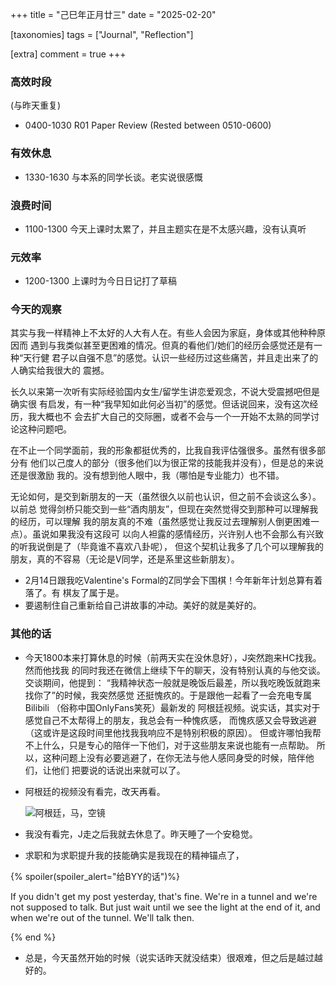 +++
title = "己巳年正月廿三"
date = "2025-02-20"

[taxonomies]
tags = ["Journal", "Reflection"]

[extra]
comment = true
+++

### 高效时段
(与昨天重复)
- 0400-1030 R01 Paper Review (Rested between 0510-0600)

### 有效休息
- 1330-1630 与本系的同学长谈。老实说很感慨

### 浪费时间
- 1100-1300 今天上课时太累了，并且主题实在是不太感兴趣，没有认真听

### 元效率
- 1200-1300 上课时为今日日记打了草稿

### 今天的观察

其实与我一样精神上不太好的人大有人在。有些人会因为家庭，身体或其他种种原因而
遇到与我类似甚至更困难的情况。但真的看他们/她们的经历会感觉还是有一种“天行健
君子以自强不息”的感觉。认识一些经历过这些痛苦，并且走出来了的人确实给我很大的
震撼。

长久以来第一次听有实际经验国内女生/留学生讲恋爱观念，不说大受震撼吧但是确实很
有启发，有一种“我早知如此何必当初”的感觉。但话说回来，没有这次经历，我大概也不
会去扩大自己的交际圈，或者不会与一个一开始不太熟的同学讨论这种问题吧。

在不止一个同学面前，我的形象都挺优秀的，比我自我评估强很多。虽然有很多部分有
他们以己度人的部分（很多他们以为很正常的技能我并没有），但是总的来说还是很激励
我的。没有想到他人眼中，我（哪怕是专业能力）也不错。

无论如何，是交到新朋友的一天（虽然很久以前也认识，但之前不会谈这么多）。以前总
觉得剑桥只能交到一些“酒肉朋友”，但现在突然觉得交到那种可以理解我的经历，可以理解
我的朋友真的不难（虽然感觉让我反过去理解别人倒更困难一点）。虽说如果我没有这段可
以向人袒露的感情经历，兴许别人也不会那么有兴致的听我说倒是了（毕竟谁不喜欢八卦呢），
但这个契机让我多了几个可以理解我的朋友，真的不容易（无论是V同学，还是系里这些新朋友）。

- 2月14日跟我吃Valentine's Formal的Z同学会下围棋！今年新年计划总算有着落了。有
棋友了属于是。
- 要遏制住自己重新给自己讲故事的冲动。美好的就是美好的。

### 其他的话

 - 今天1800本来打算休息的时候（前两天实在没休息好），J突然跑来HC找我。然而他找我
的同时我还在微信上继续下午的聊天，没有特别认真的与他交谈。交谈期间，他提到：
“我精神状态一般就是晚饭后最差，所以我吃晚饭就跑来找你了”的时候，我突然感觉
还挺愧疚的。于是跟他一起看了一会充电专属Bilibili （俗称中国OnlyFans笑死）最新发的
阿根廷视频。说实话，其实对于感觉自己不太帮得上的朋友，我总会有一种愧疚感，
而愧疚感又会导致逃避（这或许是这段时间里他找我我响应不是特别积极的原因）。
但或许哪怕我帮不上什么，只是专心的陪伴一下他们，对于这些朋友来说也能有一点帮助。
所以，这种问题上没有必要逃避了，在你无法与他人感同身受的时候，陪伴他们，让他们
把要说的话说出来就可以了。

- 阿根廷的视频没有看完，改天再看。

    ![阿根廷，马，空镜](/img/argentina_horse.png)

- 我没有看完，J走之后我就去休息了。昨天睡了一个安稳觉。

- 求职和为求职提升我的技能确实是我现在的精神锚点了，

{% spoiler(spoiler_alert="给BYY的话")%}

If you didn't get my post yesterday, that's fine. We're in a tunnel and we're
not supposed to talk. But just wait until we see the light at the end of it,
and when we're out of the tunnel. We'll talk then.

{% end %}

- 总是，今天虽然开始的时候（说实话昨天就没结束）很艰难，但之后是越过越好的。
